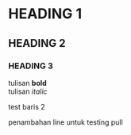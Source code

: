 # HEADING 1
## HEADING 2
### HEADING 3

tulisan **bold**\
tulisan *italic*

test
baris 2

penambahan line untuk testing pull
